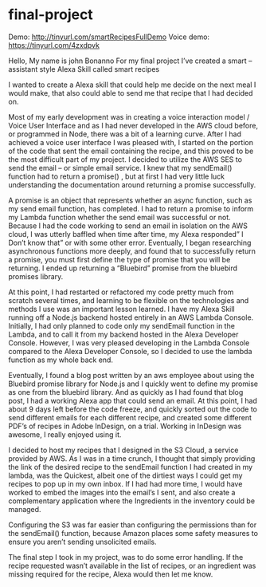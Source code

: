 # final-project
Demo: http://tinyurl.com/smartRecipesFullDemo
Voice demo: https://tinyurl.com/4zxdpvk

Hello, My name is john Bonanno
For my final project I’ve created a smart – assistant style Alexa Skill called smart recipes

I wanted to create a Alexa skill that could help me decide on the next meal I would make, that also could able to send me that recipe that I had decided on.

Most of my early development was in creating a voice interaction model / Voice User Interface
and as I had never developed in the AWS cloud before, or programmed in Node, there was a bit of a learning curve. After I had achieved a voice user interface I was pleased with, I started on the portion of the code that sent the email containing the recipe, and this proved to be the most difficult part of my project. I decided to utilize the AWS SES to send the email – or simple email service. I knew that my sendEmail() function had to return a promise() , but at first I had very little luck understanding the documentation around returning a promise successfully.
	
A promise is an object that represents whether an async function, such as my send email function, has completed. I had to return a promise to inform my Lambda function whether the send email was successful or not. Because I had the code working to send an email in isolation on the AWS cloud, I was utterly baffled when time after time, my Alexa responded” I Don’t know that” or with some other error. Eventually, I began researching asynchronous functions more deeply, and found that to successfully return a promise, you must first define the type of promise that you will be returning. I ended up returning a “Bluebird” promise from the bluebird promises library.

At this point, I had restarted or refactored my code pretty much from scratch several times, and learning to be flexible on the technologies and methods I use was an important lesson learned. I have my Alexa Skill running off a Node.js backend hosted entirely in an AWS Lambda Console. Initially, I had only planned to code only my sendEmail function in the Lambda, and to call it from my backend hosted in the Alexa Developer Console. However, I was very pleased developing in the Lambda Console compared to the Alexa Developer Console, so I decided to use the lambda function as my whole back end. 

Eventually, I found a blog post written by an aws employee about using the Bluebird promise library for Node.js and I quickly went to define my promise as one from the bluebird library. And as quickly as I had found that blog post, I had a working Alexa app that could send an email. 
At this point, I had about 9 days left before the code freeze, and quickly sorted out the code to send different emails for each different recipe, and created some different PDF’s of recipes in Adobe InDesign, on a trial. Working in InDesign was awesome, I really enjoyed using it.

I decided to host my recipes that I designed in the S3 Cloud, a service provided by AWS. As I was in a time crunch, I thought that simply providing the link of the desired recipe to the sendEmail function I had created in my lambda, was the Quickest, albeit one of the dirtiest ways I could get my recipes to pop up in my own inbox. If I had had more time, I would have worked to embed the images into the email’s I sent, and also create a complementary application where the Ingredients in the inventory could be managed. 

Configuring the S3 was far easier than configuring the permissions than for the sendEmail() function, because Amazon places some safety measures to ensure you aren’t sending unsolicited emails. 

The final step I took in my project, was to do some error handling. If the recipe requested wasn’t available in the list of recipes, or an ingredient was missing required for the recipe, Alexa would then let me know. 




